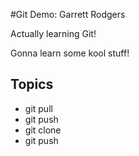 #Git Demo: Garrett Rodgers

Actually learning Git!

Gonna learn some kool stuff!

## Topics
- git pull
- git push
- git clone
- git push